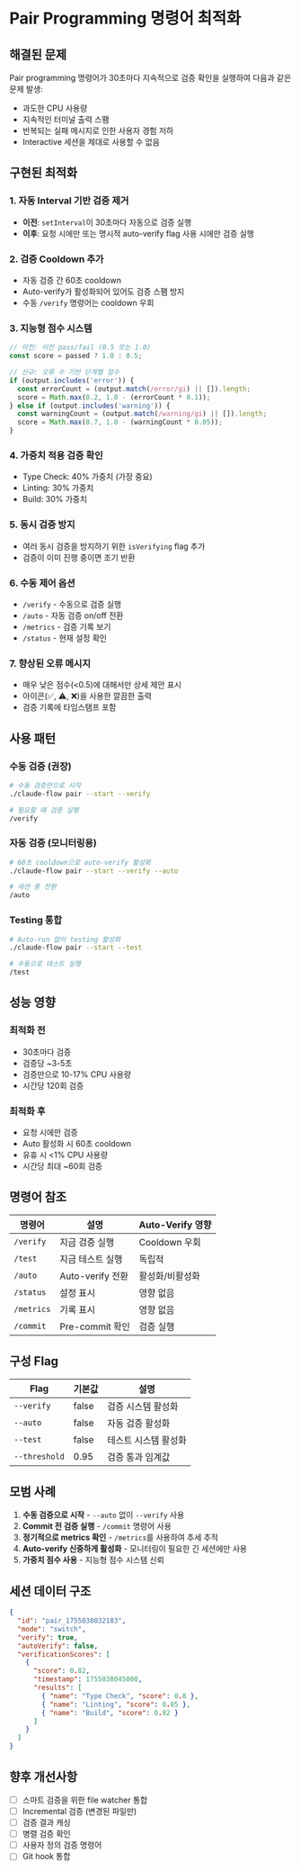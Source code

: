 # Pair Programming 명령어 최적화

## 해결된 문제
Pair programming 명령어가 30초마다 지속적으로 검증 확인을 실행하여 다음과 같은 문제 발생:
- 과도한 CPU 사용량
- 지속적인 터미널 출력 스팸
- 반복되는 실패 메시지로 인한 사용자 경험 저하
- Interactive 세션을 제대로 사용할 수 없음

## 구현된 최적화

### 1. **자동 Interval 기반 검증 제거**
- **이전**: `setInterval`이 30초마다 자동으로 검증 실행
- **이후**: 요청 시에만 또는 명시적 auto-verify flag 사용 시에만 검증 실행

### 2. **검증 Cooldown 추가**
- 자동 검증 간 60초 cooldown
- Auto-verify가 활성화되어 있어도 검증 스팸 방지
- 수동 `/verify` 명령어는 cooldown 우회

### 3. **지능형 점수 시스템**
```javascript
// 이전: 이진 pass/fail (0.5 또는 1.0)
const score = passed ? 1.0 : 0.5;

// 신규: 오류 수 기반 단계별 점수
if (output.includes('error')) {
  const errorCount = (output.match(/error/gi) || []).length;
  score = Math.max(0.2, 1.0 - (errorCount * 0.1));
} else if (output.includes('warning')) {
  const warningCount = (output.match(/warning/gi) || []).length;
  score = Math.max(0.7, 1.0 - (warningCount * 0.05));
}
```

### 4. **가중치 적용 검증 확인**
- Type Check: 40% 가중치 (가장 중요)
- Linting: 30% 가중치
- Build: 30% 가중치

### 5. **동시 검증 방지**
- 여러 동시 검증을 방지하기 위한 `isVerifying` flag 추가
- 검증이 이미 진행 중이면 조기 반환

### 6. **수동 제어 옵션**
- `/verify` - 수동으로 검증 실행
- `/auto` - 자동 검증 on/off 전환
- `/metrics` - 검증 기록 보기
- `/status` - 현재 설정 확인

### 7. **향상된 오류 메시지**
- 매우 낮은 점수(<0.5)에 대해서만 상세 제안 표시
- 아이콘(✅, ⚠️, ❌)을 사용한 깔끔한 출력
- 검증 기록에 타임스탬프 포함

## 사용 패턴

### 수동 검증 (권장)
```bash
# 수동 검증만으로 시작
./claude-flow pair --start --verify

# 필요할 때 검증 실행
/verify
```

### 자동 검증 (모니터링용)
```bash
# 60초 cooldown으로 auto-verify 활성화
./claude-flow pair --start --verify --auto

# 세션 중 전환
/auto
```

### Testing 통합
```bash
# Auto-run 없이 testing 활성화
./claude-flow pair --start --test

# 수동으로 테스트 실행
/test
```

## 성능 영향

### 최적화 전
- 30초마다 검증
- 검증당 ~3-5초
- 검증만으로 10-17% CPU 사용량
- 시간당 120회 검증

### 최적화 후
- 요청 시에만 검증
- Auto 활성화 시 60초 cooldown
- 유휴 시 <1% CPU 사용량
- 시간당 최대 ~60회 검증

## 명령어 참조

| 명령어 | 설명 | Auto-Verify 영향 |
|---------|-------------|-------------------|
| `/verify` | 지금 검증 실행 | Cooldown 우회 |
| `/test` | 지금 테스트 실행 | 독립적 |
| `/auto` | Auto-verify 전환 | 활성화/비활성화 |
| `/status` | 설정 표시 | 영향 없음 |
| `/metrics` | 기록 표시 | 영향 없음 |
| `/commit` | Pre-commit 확인 | 검증 실행 |

## 구성 Flag

| Flag | 기본값 | 설명 |
|------|---------|-------------|
| `--verify` | false | 검증 시스템 활성화 |
| `--auto` | false | 자동 검증 활성화 |
| `--test` | false | 테스트 시스템 활성화 |
| `--threshold` | 0.95 | 검증 통과 임계값 |

## 모범 사례

1. **수동 검증으로 시작** - `--auto` 없이 `--verify` 사용
2. **Commit 전 검증 실행** - `/commit` 명령어 사용
3. **정기적으로 metrics 확인** - `/metrics`를 사용하여 추세 추적
4. **Auto-verify 신중하게 활성화** - 모니터링이 필요한 긴 세션에만 사용
5. **가중치 점수 사용** - 지능형 점수 시스템 신뢰

## 세션 데이터 구조

```json
{
  "id": "pair_1755038032183",
  "mode": "switch",
  "verify": true,
  "autoVerify": false,
  "verificationScores": [
    {
      "score": 0.82,
      "timestamp": 1755038045000,
      "results": [
        { "name": "Type Check", "score": 0.8 },
        { "name": "Linting", "score": 0.85 },
        { "name": "Build", "score": 0.82 }
      ]
    }
  ]
}
```

## 향후 개선사항

- [ ] 스마트 검증을 위한 file watcher 통합
- [ ] Incremental 검증 (변경된 파일만)
- [ ] 검증 결과 캐싱
- [ ] 병렬 검증 확인
- [ ] 사용자 정의 검증 명령어
- [ ] Git hook 통합
